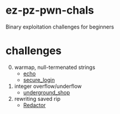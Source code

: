 # ez-pz-pwn-chals
Binary exploitation challenges for beginners

# challenges

0. warmap, null-termenated strings
    - [echo](echo)
    - [secure_login](secure_login)
1. integer overflow/underflow
    - [underground_shop](underground_shop)
2. rewriting saved rip
    - [Redactor](Redactor)
